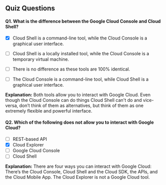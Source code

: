 ## Quiz Questions

#### Q1. What is the difference between the Google Cloud Console and Cloud Shell?

- [x] Cloud Shell is a command-line tool, while the Cloud Console is a graphical user interface.
- [ ] Cloud Shell is a locally installed tool, while the Cloud Console is a temporary virtual machine.
- [ ] There is no difference as these tools are 100% identical.
- [ ] The Cloud Console is a command-line tool, while Cloud Shell is a graphical user interface.


**Explanation:** Both tools allow you to interact with Google Cloud. Even though the Cloud Console can do things Cloud Shell can't do and vice-versa, don’t think of them as alternatives, but think of them as one extremely flexible and powerful interface.

#### Q2. Which of the following does not allow you to interact with Google Cloud?

- [ ] REST-based API
- [x] Cloud Explorer
- [ ] Google Cloud Console
- [ ] Cloud Shell

**Explanation:** There are four ways you can interact with Google Cloud: There’s the Cloud Console, Cloud Shell and the Cloud SDK, the APIs, and the Cloud Mobile App. The Cloud Explorer is not a Google Cloud tool.
